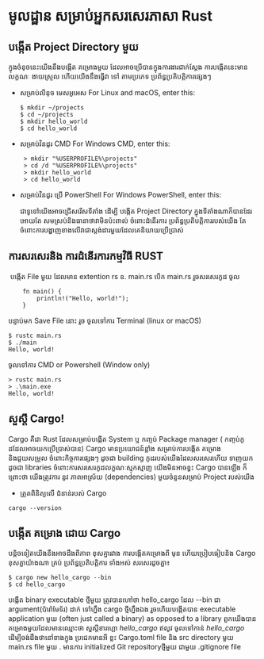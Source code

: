 # មូលដ្ឋាន សម្រាប់អ្នកសរសេរភាសា Rust


##  បង្កើត  Project Directory មួយ

ក្នុងចំនុចនេះយើងនឹងបង្កើត គម្រោងមួយ ដែលអាចប្រើបាន​ក្នុងការងារជាក់ស្តែង  ការបង្កើតនេះមានលក្ខណៈ ងាយស្រួល ហើយយើងនឹងធ្វើវា ទៅ តាមប្រភេទ ប្រព័ន្ធប្រតិបត្តិការផ្សេងៗ ​


*  សម្រាប់លីនុច មេសអូអេស  For Linux and macOS, enter this:

    ```
    $ mkdir ~/projects
    $ cd ~/projects
    $ mkdir hello_world
    $ cd hello_world
    ```

*  សម្រាប់វិនដូរ​ CMD For Windows CMD, enter this:
   ```
    > mkdir "%USERPROFILE%\projects"
    > cd /d "%USERPROFILE%\projects"
    > mkdir hello_world
    > cd hello_world
    ```

* សម្រាប់វិនដូរ ប្រើ PowerShell For Windows PowerShell, enter this:

    ជាទូទៅយើងអាចជ្រើសរើសទីតាំង ដើម្បី បង្កើត Project Directory ក្នុងទីតាំងណាក៏បានដែរ អោយតែ សមស្រប់និងធានាថាវាមិនប៉ះពាល់ ចំពោះដំនើរការ ប្រព័ន្ធប្រតិបត្តិការរបស់យើង តែចំពោះការបង្ហាញខាងលើវាជាស្តង់ដារមួយដែលគេនិយាយប្រើប្រាស់

## ការសរសេរនិង ការដំនើរការ​កម្មវិធី RUST 

​ បង្កើត File មួយ ដែលមាន  extention rs  ឧ. main.rs 
បើក main.rs រួចសរសេរកូដ ចូល 

```
    fn main() {
        println!("Hello, world!");
    }
```
បន្ទាប់មក Save File នោះ ​រួច 
ចូលទៅការ Terminal (linux or macOS)
```
$ rustc main.rs
$ ./main
Hello, world!
```
 ចូលទៅការ CMD or Powershell (Window only)
```
> rustc main.rs
> .\main.exe
Hello, world!
```

## សួស្តី Cargo!
Cargo គឺជា Rust ដែលសម្រាប់បង្កើត System ឬ កញ្ចប់ Package manager ( កញ្ចប់កូដដែលអាចយកប្រើប្រាស់បាន)
Cargo មានប្រយោជន៍ខ្លាំង សម្រាប់ការបង្កើត គម្រោង និងជួយសម្រួល ចំពោះកិច្ចការផ្សេងៗ ដូចជា building កូដរបស់យើងដែលសរសេរហើយ ទាញយកដូចជា libraries​ ចំពោះការសរសេរកូដលក្ខណៈស្មុកស្មាញ យើងមិនអាចខ្វះ Cargo បានឡើង ក៏ព្រោះថា យើងត្រូវការ នូវ ភាពអាស្រ័យ (dependencies) មួយចំនួនសម្រាប់ Project របស់យើង 
 
* ត្រួតពិនិត្យលើ ជំនាន់របស់ Cargo  
```
cargo --version
```


## បង្កើត គម្រោង ដោយ Cargo 

បន្តិចទៀតយើងនឹងអាចដឹងពីភាព ខុសគ្នារវាង ការបង្កើតគម្រោងពី មុន ហើយប្រៀបធៀបនិង Cargo ខុសគ្នាយ៉ាងណា​
គ្រប់ ប្រព័ន្ធប្រតិបត្តិការ ទាំងអស់ សរសេរដូចគ្នា៖ 

```
$ cargo new hello_cargo --bin
$ cd hello_cargo
```

បង្កើត binary executable​ ថ្មីមួយ ត្រូវបានហៅថា hello_cargo
ដែល --bin ជា argument(ប៉ារ៉ាមែទ័រ) ដាក់ ទៅហ្នឹង cargo ថ្មីហ្នឹងឯង​ រួចហើយបង្កើតបាន  executable application​ មួយ
(often just called a binary) as opposed to a library
ពួកយើងបាន គម្រោងមួយ​ដែលមានឈ្មោះថា​ សួស្តីខារហ្គោ *hello_cargo*   ឥលូវ ចូលទៅកាន់ *hello_cargo*  ដើម្បីចង់ដឹងថានៅខាងក្នុង ប្រជេកមានអី ខ្លះ 
Cargo.toml file និង src ​directory មួយ
 main.rs file​ មួយ . មានការ initialized  Git ​repository​ ថ្មីមួយ ជាមួយ  .gitignore file
